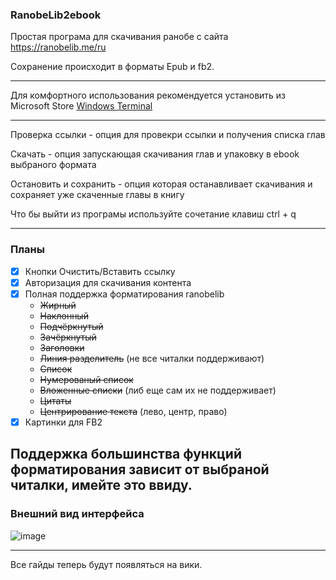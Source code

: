 ### RanobeLib2ebook

Простая програма для скачивания ранобе с сайта https://ranobelib.me/ru

Сохранение происходит в форматы Epub и fb2.

---

Для комфортного использования рекомендуется установить из Microsoft Store [Windows Terminal](https://www.microsoft.com/store/productId/9N0DX20HK701?ocid=pdpshare)

---

Проверка ссылки - опция для провекри ссылки и получения списка глав

Скачать - опция запускающая скачивания глав и упаковку в ebook выбраного формата

Остановить и сохранить - опция которая останавливает скачивания и сохраняет уже скаченные главы в книгу

Что бы выйти из програмы используйте сочетание клавиш ctrl + q

---

### Планы

- [x] Кнопки Очистить/Вставить ссылку
- [x] Авторизация для скачивания контента
- [x] Полная поддержка форматирования ranobelib
  - ~~Жирный~~
  - ~~Наклонный~~
  - ~~Подчёркнутый~~
  - ~~Зачёркнутый~~
  - ~~Заголовки~~
  - ~~Линия разделитель~~ (не все читалки поддерживают)
  - ~~Список~~
  - ~~Нумерованый список~~
  - ~~Вложенные списки~~ (либ еще сам их не поддерживает)
  - ~~Цитаты~~ 
  - ~~Центрирование текста~~ (лево, центр, право)
- [x] Картинки для FB2

Поддержка большинства функций форматирования зависит от выбраной читалки, имейте это ввиду.
---

### Внешний вид интерфейса

![image](https://github.com/user-attachments/assets/619eec40-0a7a-4b34-80bf-dabb41fa2f4e)

---

Все гайды теперь будут появляться на вики.

